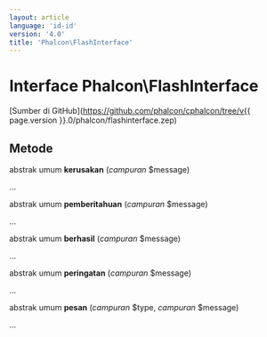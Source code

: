 ```yaml
---
layout: article
language: 'id-id'
version: '4.0'
title: 'Phalcon\FlashInterface'
---
```

# Interface **Phalcon\FlashInterface**

[Sumber di GitHub](https://github.com/phalcon/cphalcon/tree/v{{ page.version }}.0/phalcon/flashinterface.zep)

## Metode

abstrak umum **kerusakan** (*campuran* $message)

...

abstrak umum **pemberitahuan** (*campuran* $message)

...

abstrak umum **berhasil** (*campuran* $message)

...

abstrak umum **peringatan** (*campuran* $message)

...

abstrak umum **pesan** (*campuran* $type, *campuran* $message)

...